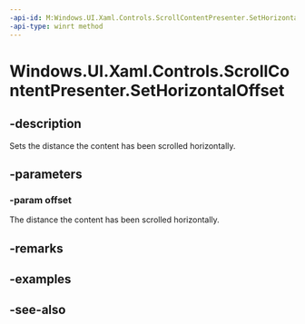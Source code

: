 ```yaml
---
-api-id: M:Windows.UI.Xaml.Controls.ScrollContentPresenter.SetHorizontalOffset(System.Double)
-api-type: winrt method
---
```


<!-- Method syntax
public void SetHorizontalOffset(System.Double offset)
-->

# Windows.UI.Xaml.Controls.ScrollContentPresenter.SetHorizontalOffset

## -description
Sets the distance the content has been scrolled horizontally.



## -parameters
### -param offset
The distance the content has been scrolled horizontally.

## -remarks

## -examples

## -see-also
